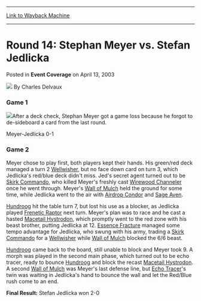 
---
[Link to Wayback Machine](https://web.archive.org/web/20211207213939/https://magic.wizards.com/en/articles/archive/event-coverage/round-14-stephan-meyer-vs-stefan-jedlicka-2003-04-13)

[_metadata_:author]:- "Charles Delvaux"
[_metadata_:description]:- "Game 1After a deck check, Stephan Meyer got a game loss because he forgot to de-sideboard a card from the last round.Meyer-Jedlicka 0-1Game 2Meyer chose to play first, both players kept their hands. His green/red deck managed a turn 2 Wellwisher, but no face down card on turn 3, which Jedlicka's red/blue deck didn't miss. Jed's secret agent turned out to be Skirk Commando, who"
[_metadata_:generator]:- "Drupal 7 (http://drupal.org)"
[_metadata_:node]:- "784571"
[_metadata_:publish_date]:- "2003-04-13"
[_metadata_:source]:- "div-main-content"
[_metadata_:title]:- "Round 14: Stephan Meyer vs. Stefan Jedlicka"
[_metadata_:wayback_capture_timestamp]:- "2021-12-07 21:39:39"
[_metadata_:wayback_raw_url]:- "https://web.archive.org/web/20211207213939id_/https://magic.wizards.com/en/articles/archive/event-coverage/round-14-stephan-meyer-vs-stefan-jedlicka-2003-04-13"
[_metadata_:wayback_url]:- "https://magic.wizards.com/en/articles/archive/event-coverage/round-14-stephan-meyer-vs-stefan-jedlicka-2003-04-13"
---


Round 14: Stephan Meyer vs. Stefan Jedlicka
===========================================



 Posted in **Event Coverage**
 on April 13, 2003 






![](https://media.magic.wizards.com/styles/auth_small/public/generic-avatar-150_649.png)
By Charles Delvaux











### Game 1

![](https://media.magic.wizards.com/image_legacy_migration/sideboard/images/gppra03/a895.jpg)After a deck check, Stephan Meyer got a game loss because he forgot to de-sideboard a card from the last round.

Meyer-Jedlicka 0-1

### Game 2

Meyer chose to play first, both players kept their hands. His green/red deck managed a turn 2 [Wellwisher](https://gatherer.wizards.com/Pages/Card/Details.aspx?name=Wellwisher), but no face down card on turn 3, which Jedlicka's red/blue deck didn't miss. Jed's secret agent turned out to be [Skirk Commando](https://gatherer.wizards.com/Pages/Card/Details.aspx?name=Skirk+Commando), who killed Meyer's freshly cast [Wirewood Channeler](https://gatherer.wizards.com/Pages/Card/Details.aspx?name=Wirewood+Channeler) once he went through. Meyer's [Wall of Mulch](https://gatherer.wizards.com/Pages/Card/Details.aspx?name=Wall+of+Mulch) held the ground for some time, while Jedlicka went to the air with [Airdrop Condor](https://gatherer.wizards.com/Pages/Card/Details.aspx?name=Airdrop+Condor) and [Sage Aven](https://gatherer.wizards.com/Pages/Card/Details.aspx?name=Sage+Aven).

[Hundroog](https://gatherer.wizards.com/Pages/Card/Details.aspx?name=Hundroog) hit the table turn 7, but lost his use as a blocker, as Jedlicka played [Frenetic Raptor](https://gatherer.wizards.com/Pages/Card/Details.aspx?name=Frenetic+Raptor) next turn. Meyer's plan was to race and he cast a hasted [Macetail Hystrodon](https://gatherer.wizards.com/Pages/Card/Details.aspx?name=Macetail+Hystrodon), which promptly went to the red zone with his beast brother, putting Jedlicka at 12. [Essence Fracture](https://gatherer.wizards.com/Pages/Card/Details.aspx?name=Essence+Fracture) managed some tempo advantage for Jedlicka, who swung with his army, trading a [Skirk Commando](https://gatherer.wizards.com/Pages/Card/Details.aspx?name=Skirk+Commando) for a [Wellwisher](https://gatherer.wizards.com/Pages/Card/Details.aspx?name=Wellwisher) while [Wall of Mulch](https://gatherer.wizards.com/Pages/Card/Details.aspx?name=Wall+of+Mulch) blocked the 6/6 beast.

[Hundroog](https://gatherer.wizards.com/Pages/Card/Details.aspx?name=Hundroog) came back to the board, still unable to block and Meyer took 9. A morph was played in the second main phase, which turned out to be echo tracer, ready to bounce [Hundroog](https://gatherer.wizards.com/Pages/Card/Details.aspx?name=Hundroog) and block the recast [Macetail Hystrodon](https://gatherer.wizards.com/Pages/Card/Details.aspx?name=Macetail+Hystrodon). A second [Wall of Mulch](https://gatherer.wizards.com/Pages/Card/Details.aspx?name=Wall+of+Mulch) was Meyer's last defense line, but [Echo Tracer](https://gatherer.wizards.com/Pages/Card/Details.aspx?name=Echo+Tracer)'s twin was waiting in Jedlicka's hand to bounce the wall and let the Red/Blue rush come to an end.

**Final Result:** Stefan Jedlicka won 2-0







